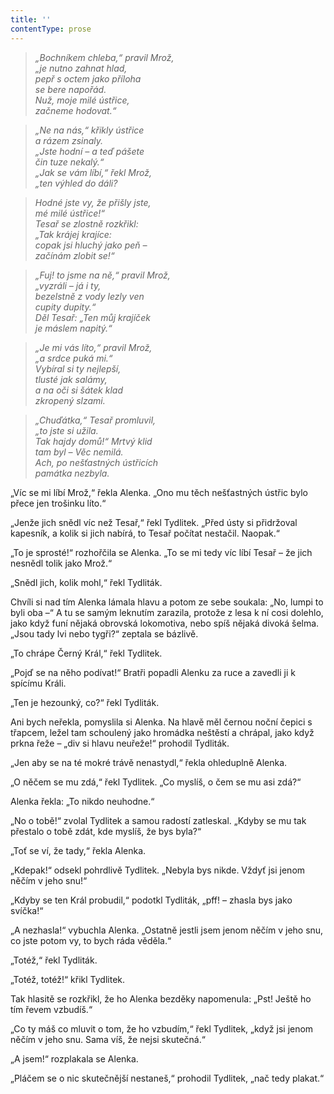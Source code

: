 ```yaml
---
title: ''
contentType: prose
---
```


> _„Bochníkem chleba,“ pravil Mrož,  
> „je nutno zahnat hlad,  
> pepř s octem jako příloha  
> se bere napořád.  
> Nuž, moje milé ústřice,  
> začneme hodovat.“_

> _„Ne na nás,“ křikly ústřice  
> a rázem zsinaly.  
> „Jste hodní – a teď pášete  
> čin tuze nekalý.“  
> „Jak se vám líbí,“ řekl Mrož,  
> „ten výhled do dáli?_

> _Hodné jste vy, že přišly jste,  
> mé milé ústřice!“  
> Tesař se zlostně rozkřikl:  
> „Tak krájej krajíce:  
> copak jsi hluchý jako peň –  
> začínám zlobit se!“_

> _„Fuj! to jsme na ně,“ pravil Mrož,  
> „vyzráli – já i ty,  
> bezelstně z vody lezly ven  
> cupity dupity.“  
> Děl Tesař: „Ten můj krajíček  
> je máslem napitý.“_

> _„Je mi vás líto,“ pravil Mrož,  
> „a srdce puká mi.“  
> Vybíral si ty nejlepší,  
> tlusté jak salámy,  
> a na oči si šátek klad  
> zkropený slzami._

> _„Chuďátka,“ Tesař promluvil,  
> „to jste si užila.  
> Tak hajdy domů!“ Mrtvý klid  
> tam byl – Věc nemilá.  
> Ach, po nešťastných ústřicích  
> památka nezbyla._

„Víc se mi líbí Mrož,“ řekla Alenka. „Ono mu těch nešťastných ústřic bylo přece jen trošinku líto.“

„Jenže jich snědl víc než Tesař,“ řekl Tydlitek. „Před ústy si přidržoval kapesník, a kolik si jich nabírá, to Tesař počítat nestačil. Naopak.“

„To je sprosté!“ rozhořčila se Alenka. „To se mi tedy víc líbí Tesař – že jich nesnědl tolik jako Mrož.“

„Snědl jich, kolik mohl,“ řekl Tydliták.

Chvíli si nad tím Alenka lámala hlavu a potom ze sebe soukala: „No, lumpi to byli oba –“ A tu se samým leknutím zarazila, protože z lesa k ní cosi dolehlo, jako když funí nějaká obrovská lokomotiva, nebo spíš nějaká divoká šelma. „Jsou tady lvi nebo tygři?“ zeptala se bázlivě.

„To chrápe Černý Král,“ řekl Tydlitek.

„Pojď se na něho podívat!“ Bratři popadli Alenku za ruce a zavedli ji k spícímu Králi.

„Ten je hezounký, co?“ řekl Tydliták.

Ani bych neřekla, pomyslila si Alenka. Na hlavě měl černou noční čepici s třapcem, ležel tam schoulený jako hromádka neštěstí a chrápal, jako když prkna řeže – „div si hlavu neuřeže!“ prohodil Tydliták.

„Jen aby se na té mokré trávě nenastydl,“ řekla ohleduplně Alenka.

„O něčem se mu zdá,“ řekl Tydlitek. „Co myslíš, o čem se mu asi zdá?“

Alenka řekla: „To nikdo neuhodne.“

„No o tobě!“ zvolal Tydlitek a samou radostí zatleskal. „Kdyby se mu tak přestalo o tobě zdát, kde myslíš, že bys byla?“

„Toť se ví, že tady,“ řekla Alenka.

„Kdepak!“ odsekl pohrdlivě Tydlitek. „Nebyla bys nikde. Vždyť jsi jenom něčím v jeho snu!“

„Kdyby se ten Král probudil,“ podotkl Tydliták, „pff! – zhasla bys jako svíčka!“

„A nezhasla!“ vybuchla Alenka. „Ostatně jestli jsem jenom něčím v jeho snu, co jste potom vy, to bych ráda věděla.“

„Totéž,“ řekl Tydliták.

„Totéž, totéž!“ křikl Tydlitek.

Tak hlasitě se rozkřikl, že ho Alenka bezděky napomenula: „Pst! Ještě ho tím řevem vzbudíš.“

„Co ty máš co mluvit o tom, že ho vzbudím,“ řekl Tydlitek, „když jsi jenom něčím v jeho snu. Sama víš, že nejsi skutečná.“

„A jsem!“ rozplakala se Alenka.

„Pláčem se o nic skutečnější nestaneš,“ prohodil Tydlitek, „nač tedy plakat.“

